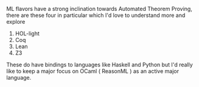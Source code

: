 ML flavors have a strong inclination towards Automated Theorem Proving, there are these four in particular which I'd love to understand more and explore

1. HOL-light
2. Coq
3. Lean
4. Z3


These do have bindings to languages like Haskell and Python but I'd really like to keep a major focus on OCaml ( ReasonML ) as an active major language.
